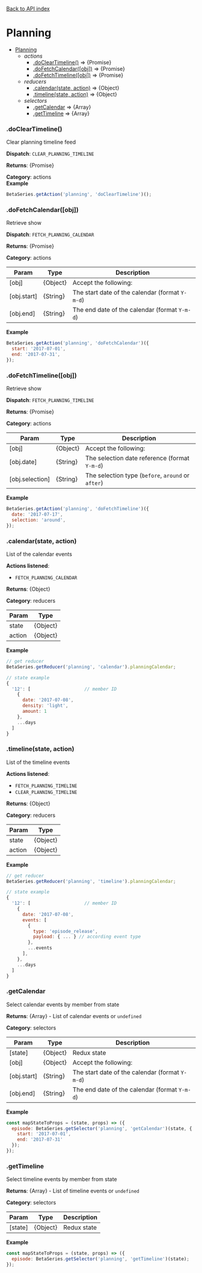 [Back to API index](README.md)

# Planning

* [Planning](#module_Planning)
    * _actions_
        * [.doClearTimeline()](#module_Planning.doClearTimeline) ⇒ {Promise}
        * [.doFetchCalendar([obj])](#module_Planning.doFetchCalendar) ⇒ {Promise}
        * [.doFetchTimeline([obj])](#module_Planning.doFetchTimeline) ⇒ {Promise}
    * _reducers_
        * [.calendar(state, action)](#module_Planning.calendar) ⇒ {Object}
        * [.timeline(state, action)](#module_Planning.timeline) ⇒ {Object}
    * _selectors_
        * [.getCalendar](#module_Planning.getCalendar) ⇒ {Array}
        * [.getTimeline](#module_Planning.getTimeline) ⇒ {Array}

<a name="module_Planning.doClearTimeline"></a>

### .doClearTimeline()

Clear planning timeline feed

**Dispatch**: `CLEAR_PLANNING_TIMELINE`

**Returns**: {Promise}

**Category**: actions  
**Example**  

```js
BetaSeries.getAction('planning', 'doClearTimeline')();
```

<a name="module_Planning.doFetchCalendar"></a>

### .doFetchCalendar([obj])

Retrieve show

**Dispatch**: `FETCH_PLANNING_CALENDAR`

**Returns**: {Promise}

**Category**: actions  

| Param | Type | Description |
| --- | --- | --- |
| [obj] | {Object} | Accept the following: |
| [obj.start] | {String} | The start date of the calendar (format `Y-m-d`) |
| [obj.end] | {String} | The end date of the calendar (format `Y-m-d`) |

**Example**  

```js
BetaSeries.getAction('planning', 'doFetchCalendar')({
  start: '2017-07-01',
  end: '2017-07-31',
});
```

<a name="module_Planning.doFetchTimeline"></a>

### .doFetchTimeline([obj])

Retrieve show

**Dispatch**: `FETCH_PLANNING_TIMELINE`

**Returns**: {Promise}

**Category**: actions  

| Param | Type | Description |
| --- | --- | --- |
| [obj] | {Object} | Accept the following: |
| [obj.date] | {String} | The selection date reference (format `Y-m-d`) |
| [obj.selection] | {String} | The selection type (`before`, `around` or `after`) |

**Example**  

```js
BetaSeries.getAction('planning', 'doFetchTimeline')({
  date: '2017-07-17',
  selection: 'around',
});
```

<a name="module_Planning.calendar"></a>

### .calendar(state, action)

List of the calendar events

**Actions listened**:

 * `FETCH_PLANNING_CALENDAR`

**Returns**: {Object}

**Category**: reducers  

| Param | Type |
| --- | --- |
| state | {Object} | 
| action | {Object} | 

**Example**  

```js
// get reducer
BetaSeries.getReducer('planning', 'calendar').planningCalendar;

// state example
{
  '12': [                    // member ID
    {
      date: '2017-07-08',
      density: 'light',
      amount: 1
    },
    ...days
  ]
}
```

<a name="module_Planning.timeline"></a>

### .timeline(state, action)

List of the timeline events

**Actions listened**:

 * `FETCH_PLANNING_TIMELINE`
 * `CLEAR_PLANNING_TIMELINE`

**Returns**: {Object}

**Category**: reducers  

| Param | Type |
| --- | --- |
| state | {Object} | 
| action | {Object} | 

**Example**  

```js
// get reducer
BetaSeries.getReducer('planning', 'timeline').planningCalendar;

// state example
{
  '12': [                    // member ID
    {
      date: '2017-07-08',
      events: [
        {
          type: 'episode_release',
          payload: { ... } // according event type
        },
        ...events
      ],
    },
    ...days
  ]
}
```

<a name="module_Planning.getCalendar"></a>

### .getCalendar

Select calendar events by member from state

**Returns**: {Array} - List of calendar events or `undefined`

**Category**: selectors  

| Param | Type | Description |
| --- | --- | --- |
| [state] | {Object} | Redux state |
| [obj] | {Object} | Accept the following: |
| [obj.start] | {String} | The start date of the calendar (format `Y-m-d`) |
| [obj.end] | {String} | The end date of the calendar (format `Y-m-d`) |

**Example**  

```js
const mapStateToProps = (state, props) => ({
  episode: BetaSeries.getSelector('planning', 'getCalendar')(state, {
    start: '2017-07-01',
    end: '2017-07-31'
  });
});
```

<a name="module_Planning.getTimeline"></a>

### .getTimeline

Select timeline events by member from state

**Returns**: {Array} - List of timeline events or `undefined`

**Category**: selectors  

| Param | Type | Description |
| --- | --- | --- |
| [state] | {Object} | Redux state |

**Example**  

```js
const mapStateToProps = (state, props) => ({
  episode: BetaSeries.getSelector('planning', 'getTimeline')(state);
});
```

